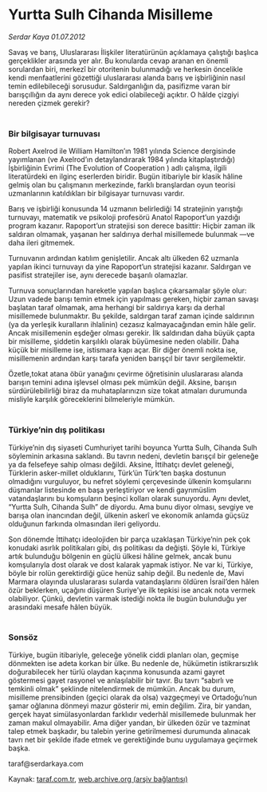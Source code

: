 # Yurtta Sulh Cihanda Misilleme

*Serdar Kaya 01.07.2012*

<div class="yazi"><p>Savaş ve barış, Uluslararası İlişkiler literatürünün açıklamaya çalıştığı başlıca gerçeklikler arasında yer alır. Bu konularda cevap aranan en önemli sorulardan biri, merkezî bir otoritenin bulunmadığı ve herkesin öncelikle kendi menfaatlerini gözettiği uluslararası alanda barış ve işbirliğinin nasıl temin edilebileceği sorusudur. Saldırganlığın da, pasifizme varan bir barışçıllığın da aynı derece yok edici olabileceği açıktır. O hâlde çizgiyi nereden çizmek gerekir?</p>
<h3><br/>Bir bilgisayar turnuvası</h3>
<p>Robert Axelrod ile William Hamilton’ın 1981 yılında Science dergisinde yayımlanan (ve Axelrod’ın detaylandırarak 1984 yılında kitaplaştırdığı) İşbirliğinin Evrimi (The Evolution of Cooperation ) adlı çalışma, ilgili literatürdeki en ilginç eserlerden biridir. Bugün itibariyle bir klasik hâline gelmiş olan bu çalışmanın merkezinde, farklı branşlardan oyun teorisi uzmanlarının katıldıkları bir bilgisayar turnuvası vardır.</p>
<p>Barış ve işbirliği konusunda 14 uzmanın belirlediği 14 stratejinin yarıştığı turnuvayı, matematik ve psikoloji profesörü Anatol Rapoport’un yazdığı program kazanır. Rapoport’un stratejisi son derece basittir: Hiçbir zaman ilk saldıran olmamak, yaşanan her saldırıya derhal misillemede bulunmak —ve daha ileri gitmemek.</p>
<p>Turnuvanın ardından katılım genişletilir. Ancak altı ülkeden 62 uzmanla yapılan ikinci turnuvayı da yine Rapoport’un stratejisi kazanır. Saldırgan ve pasifist stratejiler ise, aynı derecede başarılı olamazlar.</p>
<p>Turnuva sonuçlarından hareketle yapılan başlıca çıkarsamalar şöyle olur: Uzun vadede barışı temin etmek için yapılması gereken, hiçbir zaman savaşı başlatan taraf olmamak, ama herhangi bir saldırıya karşı da derhal misillemede bulunmaktır. Bu şekilde, saldırgan taraf zaman içinde saldırının (ya da yerleşik kuralların ihlalinin) cezasız kalmayacağından emin hâle gelir. Ancak misillemenin eşdeğer olması gerekir. İlk saldırıdan daha büyük çapta bir misilleme, şiddetin karşılıklı olarak büyümesine neden olabilir. Daha küçük bir misilleme ise, istismara kapı açar. Bir diğer önemli nokta ise, misillemenin ardından karşı tarafa yeniden barışçıl bir tavır sergilemektir.</p>
<p>Özetle,tokat atana öbür yanağını çevirme öğretisinin uluslararası alanda barışın temini adına işlevsel olması pek mümkün değil. Aksine, barışın sürdürülebilirliği biraz da muhataplarınızın size tokat atmaları durumunda misliyle karşılık göreceklerini bilmeleriyle mümkün.</p>
<h3><br/>Türkiye’nin dış politikası</h3>
<p>Türkiye’nin dış siyaseti Cumhuriyet tarihi boyunca Yurtta Sulh, Cihanda Sulh söyleminin arkasına saklandı. Bu tavrın nedeni, devletin barışçıl bir geleneğe ya da felsefeye sahip olması değildi. Aksine, İttihatçı devlet geleneği, Türklerin asker-millet olduklarını, Türk’ün Türk’ten başka dostunun olmadığını vurguluyor, bu nefret söylemi çerçevesinde ülkenin komşularını düşmanlar listesinde en başa yerleştiriyor ve kendi gayrımüslim vatandaşlarını bu komşuların beşinci kolları olarak sunuyordu. Aynı devlet, “Yurtta Sulh, Cihanda Sulh” de diyordu. Ama bunu diyor olması, sevgiye ve barışa olan inancından değil, ülkenin askerî ve ekonomik anlamda güçsüz olduğunun farkında olmasından ileri geliyordu.</p>
<p>Son dönemde İttihatçı ideolojiden bir parça uzaklaşan Türkiye’nin pek çok konudaki asırlık politikaları gibi, dış politikası da değişti. Şöyle ki, Türkiye artık bulunduğu bölgenin en güçlü ülkesi hâline gelmek, ancak bunu komşularıyla dost olarak ve dost kalarak yapmak istiyor. Ne var ki, Türkiye, böyle bir rolün gerektirdiği güce henüz sahip değil. Bu nedenle de, Mavi Marmara olayında uluslararası sularda vatandaşlarını öldüren İsrail’den hâlen özür beklerken, uçağını düşüren Suriye’ye ilk tepkisi ise ancak nota vermek olabiliyor. Çünkü, devletin varmak istediği nokta ile bugün bulunduğu yer arasındaki mesafe hâlen büyük.</p>
<h3><br/>Sonsöz</h3>
<p>Türkiye, bugün itibariyle, geleceğe yönelik ciddi planları olan, geçmişe dönmekten ise adeta korkan bir ülke. Bu nedenle de, hükümetin istikrarsızlık doğurabilecek her türlü olaydan kaçınma konusunda azami gayret göstermesi gayet rasyonel ve anlaşılabilir bir tavır. Bu tavrı “sabırlı ve temkinli olmak” şeklinde nitelendirmek de mümkün. Ancak bu durum, misilleme prensibinden (geçici olarak da olsa) vazgeçmeyi ve Ortadoğu’nun şamar oğlanına dönmeyi mazur gösterir mi, emin değilim. Zira, bir yandan, gerçek hayat simülasyonlardan farklıdır vederhâl misillemede bulunmak her zaman makul olmayabilir. Ama diğer yandan, bir ülkeden özür ve tazminat talep etmek başkadır, bu talebin yerine getirilmemesi durumunda alınacak tavrı net bir şekilde ifade etmek ve gerektiğinde bunu uygulamaya geçirmek başka.</p>
<p>taraf@serdarkaya.com</p>
</div>

Kaynak: [taraf.com.tr](http://www.taraf.com.tr:80/serdar-kaya/makale-yurtta-sulh-cihanda-misilleme.htm), [web.archive.org (arşiv bağlantısı)](http://web.archive.org/web/20131213011720/http://www.taraf.com.tr:80/serdar-kaya/makale-yurtta-sulh-cihanda-misilleme.htm)
